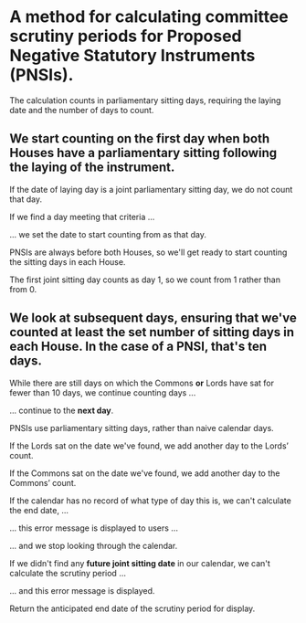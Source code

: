 # A method for calculating committee scrutiny periods for Proposed Negative Statutory Instruments (PNSIs).

The calculation counts in parliamentary sitting days, requiring the laying date and the number of days to count.

## We start counting on the **first day when both Houses have a parliamentary sitting following the laying of the instrument**.

If the date of laying day is a joint parliamentary sitting day, we do not count that day.

If we find a day meeting that criteria ...

... we set the date to start counting from as that day.

PNSIs are always before both Houses, so we'll get ready to start counting the sitting days in each House.

The first joint sitting day counts as day 1, so we count from 1 rather than from 0.

## We look at subsequent days, ensuring that we've counted at least the set number of sitting days in each House. In the case of a PNSI, that's ten days.

While there are still days on which the Commons **or** Lords have sat for fewer than 10 days, we continue counting days ...

... continue to the **next day**.

PNSIs use parliamentary sitting days, rather than naive calendar days.

If the Lords sat on the date we've found, we add another day to the Lords’ count.

If the Commons sat on the date we've found, we add another day to the Commons’ count.

If the calendar has no record of what type of day this is, we can't calculate the end date, ...

... this error message is displayed to users ...

... and we stop looking through the calendar.

If we didn't find any **future joint sitting date** in our calendar, we can't calculate the scrutiny period ...

... and this error message is displayed.

Return the anticipated end date of the scrutiny period for display.


